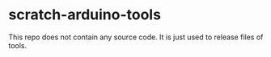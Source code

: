 # scratch-arduino-tools

This repo does not contain any source code. It is just used to release files of tools.